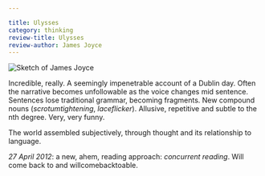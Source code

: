```yaml
---

title: Ulysses
category: thinking
review-title: Ulysses
review-author: James Joyce
---
```


![Sketch of James Joyce](https://upload.wikimedia.org/wikipedia/commons/4/4f/Djuna_Barnes_-_Joyce.gif)

Incredible, really. A seemingly impenetrable account of a Dublin day. Often the narrative becomes unfollowable as the voice changes mid sentence. Sentences lose traditional grammar, becoming fragments. New compound nouns (_scrotumtightening_, _laceflicker_). Allusive, repetitive and subtle to the nth degree. Very, very funny.

The world assembled subjectively, through thought and its relationship to language.

_27 April 2012_: a new, ahem, reading approach: _concurrent reading_. Will come back to and willcomebacktoable.
